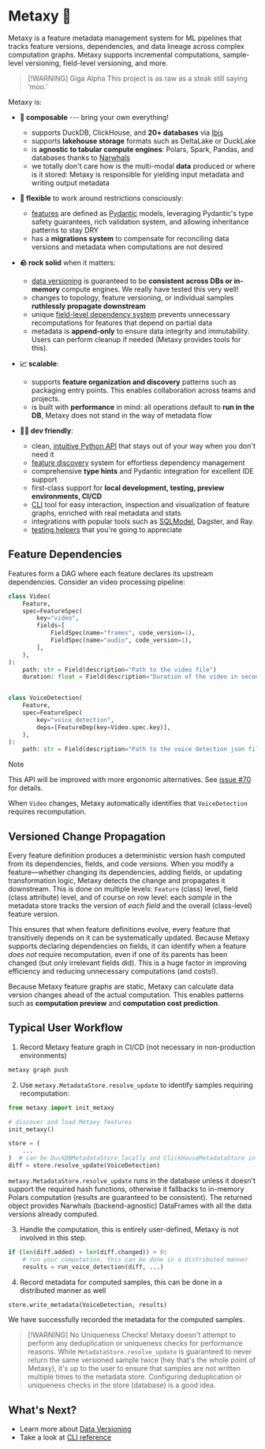 # Metaxy 🌌

Metaxy is a feature metadata management system for ML pipelines that tracks feature versions, dependencies, and data lineage across complex computation graphs. Metaxy supports incremental computations, sample-level versioning, field-level versioning, and more.

> [!WARNING] Giga Alpha
> This project is as raw as a steak still saying ‘moo.’

Metaxy is:

- **🧩 composable** --- bring your own everything!

  - supports DuckDB, ClickHouse, and **20+ databases** via [Ibis](https://ibis-project.org/)
  - supports **lakehouse storage** formats such as DeltaLake or DuckLake
  - is **agnostic to tabular compute engines**: Polars, Spark, Pandas, and databases thanks to [Narwhals](https://narwhals-dev.github.io/narwhals/)
  - we totally don't care how is the multi-modal **data** produced or where is it stored: Metaxy is responsible for yielding input metadata and writing output metadata

- **🤸 flexible** to work around restrictions consciously:

  - [features](./learn/feature-definitions.md) are defined as [Pydantic](https://docs.pydantic.dev/latest/) models, leveraging Pydantic's type safety guarantees, rich validation system, and allowing inheritance patterns to stay DRY
  - has a **migrations system** to compensate for reconciling data versions and metadata when computations are not desired

- **🪨 rock solid** when it matters:

  - [data versioning](./learn/data-versioning.md) is guaranteed to be **consistent across DBs or in-memory** compute engines. We really have tested this very well!
  - changes to topology, feature versioning, or individual samples **ruthlessly propagate downstream**
  - unique [field-level dependency system](./learn/feature-definitions.md#field-level-dependencies) prevents unnecessary recomputations for features that depend on partial data
  - metadata is **append-only** to ensure data integrity and immutability. Users can perform cleanup if needed (Metaxy provides tools for this).

- **📈 scalable**:

  - supports **feature organization and discovery** patterns such as packaging entry points. This enables collaboration across teams and projects.
  - is built with **performance** in mind: all operations default to **run in the DB**, Metaxy does not stand in the way of metadata flow

- **🧑‍💻 dev friendly**:

  - clean, [intuitive Python API](./learn/feature-definitions.md#syntactic-sugar) that stays out of your way when you don't need it
  - [feature discovery](./learn/feature-discovery.md) system for effortless dependency management
  - comprehensive **type hints** and Pydantic integration for excellent IDE support
  - first-class support for **local development, testing, preview environments, CI/CD**
  - [CLI](./reference/cli.md) tool for easy interaction, inspection and visualization of feature graphs, enriched with real metadata and stats
  - integrations with popular tools such as [SQLModel](./learn/integrations/sqlmodel.md), Dagster, and Ray.
  - [testing helpers](./learn/testing.md) that you're going to appreciate

## Feature Dependencies

Features form a DAG where each feature declares its upstream dependencies. Consider an video processing pipeline:

```python
class Video(
    Feature,
    spec=FeatureSpec(
        key="video",
        fields=[
            FieldSpec(name="frames", code_version=1),
            FieldSpec(name="audio", code_version=1),
        ],
    ),
):
    path: str = Field(description="Path to the video file")
    duration: float = Field(description="Duration of the video in seconds")


class VoiceDetection(
    Feature,
    spec=FeatureSpec(
        key="voice_detection",
        deps=[FeatureDep(key=Video.spec.key)],
    ),
):
    path: str = Field(description="Path to the voice detection json file")
```

> [!NOTE]
> This API will be improved with more ergonomic alternatives.
> See [issue #70](https://github.com/anam-org/metaxy/issues/70) for details.

When `Video` changes, Metaxy automatically identifies that `VoiceDetection` requires recomputation.

## Versioned Change Propagation

Every feature definition produces a deterministic version hash computed from its dependencies, fields, and code versions. When you modify a feature—whether changing its dependencies, adding fields, or updating transformation logic, Metaxy detects the change and propagates it downstream. This is done on multiple levels: `Feature` (class) level, field (class attribute) level, and of course on row level: each _sample_ in the metadata store tracks the version of _each field_ and the overall (class-level) feature version.

This ensures that when feature definitions evolve, every feature that transitively depends on it can be systematically updated. Because Metaxy supports declaring dependencies on fields, it can identify when a feature _does not_ require recomputation, even if one of its parents has been changed (but only irrelevant fields did). This is a huge factor in improving efficiency and reducing unnecessary computations (and costs!).

Because Metaxy feature graphs are static, Metaxy can calculate data version changes ahead of the actual computation. This enables patterns such as **computation preview** and **computation cost prediction**.

## Typical User Workflow

1. Record Metaxy feature graph in CI/CD (not necessary in non-production environments)

```bash
metaxy graph push
```

2. Use `metaxy.MetadataStore.resolve_update` to identify samples requiring recomputation:

```py
from metaxy import init_metaxy

# discover and load Metaxy features
init_metaxy()

store = (
    ...
)  # can be DuckDBMetadataStore locally and ClickHouseMetadataStore in production
diff = store.resolve_update(VoiceDetection)
```

`metaxy.MetadataStore.resolve_update` runs in the database unless it doesn't support the required hash functions, otherwise it fallbacks to in-memory Polars computation (results are guaranteed to be consistent). The returned object provides Narwhals (backend-agnostic) DataFrames with all the data versions already computed.

3. Handle the computation, this is entirely user-defined, Metaxy is not involved in this step.

```py
if (len(diff.added) + len(diff.changed)) > 0:
    # run your computation, this can be done in a distributed manner
    results = run_voice_detection(diff, ...)
```

4. Record metadata for computed samples, this can be done in a distributed manner as well

```py
store.write_metadata(VoiceDetection, results)
```

We have successfully recorded the metadata for the computed samples.

> [!WARNING] No Uniqueness Checks!
> Metaxy doesn't attempt to perform any deduplication or uniqueness checks for performance reasons. While `MetadataStore.resolve_update` is guaranteed to never return the same versioned sample twice (hey that's the whole point of Metaxy), it's up to the user to ensure that samples are not written multiple times to the metadata store. Configuring deduplication or uniqueness checks in the store (database) is a good idea.

## What's Next?

- Learn more about [Data Versioning](./learn/data-versioning.md)
- Take a look at [CLI reference](./reference/cli.md)
